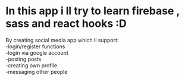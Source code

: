 # In this app i ll try to learn firebase , sass and react hooks :D

By creating social media app which ll support:<br />
-login/register functions<br />
-login via google account <br />
-posting posts<br />
-creating own profile<br />
-messaging other people<br />

